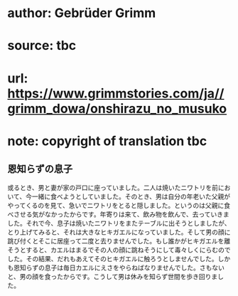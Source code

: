 # author: Gebrüder Grimm
# source: tbc
# url: https://www.grimmstories.com/ja//grimm_dowa/onshirazu_no_musuko
# note: copyright of translation tbc

## 恩知らずの息子 

或るとき、男と妻が家の戸口に座っていました。二人は焼いたニワトリを前において、今一緒に食べようとしていました。そのとき、男は自分の年老いた父親がやってくるのを見て、急いでニワトリをとると隠しました。というのは父親に食べさせる気がなかったからです。年寄りは来て、飲み物を飲んで、去っていきました。それで今、息子は焼いたニワトリをまたテーブルに出そうとしましたが、とり上げてみると、それは大きなヒキガエルになっていました。そして男の顔に跳び付くとそこに居座って二度と去りませんでした。もし誰かがヒキガエルを離そうとすると、カエルはまるでその人の顔に跳ねそうにして毒々しくにらむのでした。その結果、だれもあえてそのヒキガエルに触ろうとしませんでした。しかも恩知らずの息子は毎日カエルにえさをやらねばなりませんでした。さもないと、男の顔を食ったからです。こうして男は休みを知らず世間を歩き回りました。
